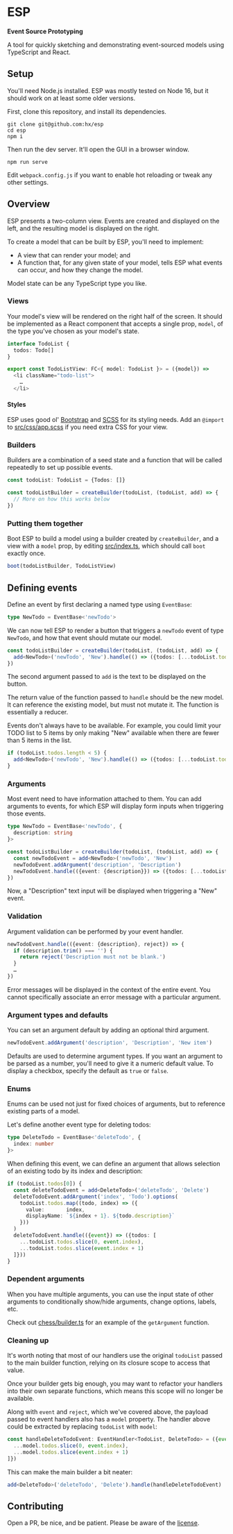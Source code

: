 # ESP

**Event Source Prototyping**

A tool for quickly sketching and demonstrating event-sourced models using TypeScript and React.

## Setup

You'll need Node.js installed. ESP was mostly tested on Node 16, but it should work on at least some older versions.

First, clone this repository, and install its dependencies.

```shell
git clone git@github.com:hx/esp
cd esp
npm i
```

Then run the dev server. It'll open the GUI in a browser window.

```shell
npm run serve
```

Edit `webpack.config.js` if you want to enable hot reloading or tweak any other settings.

## Overview

ESP presents a two-column view. Events are created and displayed on the left, and the resulting model is displayed on the right.

To create a model that can be built by ESP, you'll need to implement:

- A view that can render your model; and
- A function that, for any given state of your model, tells ESP what events can occur, and how they change the model.

Model state can be any TypeScript type you like.

### Views

Your model's view will be rendered on the right half of the screen. It should be implemented as a React component that
accepts a single prop, `model`, of the type you've chosen as your model's state.

```typescript jsx
interface TodoList {
  todos: Todo[]
}

export const TodoListView: FC<{ model: TodoList }> = ({model}) =>
  <li className="todo-list">
    …
  </li>
```
#### Styles

ESP uses good ol' [Bootstrap](https://getbootstrap.com/) and [SCSS](https://sass-lang.com/) for its styling needs. Add an `@import` to [src/css/app.scss](src/css/app.scss) if you need extra CSS for your view.

### Builders

Builders are a combination of a seed state and a function that will be called repeatedly to set up possible events.

```typescript jsx
const todoList: TodoList = {Todos: []}

const todoListBuilder = createBuilder(todoList, (todoList, add) => {
  // More on how this works below
})
```

### Putting them together

Boot ESP to build a model using a builder created by `createBuilder`, and a view with a `model` prop, by editing [src/index.ts](src/index.ts), which should call `boot` exactly once.

```typescript jsx
boot(todoListBuilder, TodoListView)
```

## Defining events

Define an event by first declaring a named type using `EventBase`:

```typescript jsx
type NewTodo = EventBase<'newTodo'>
```

We can now tell ESP to render a button that triggers a `newTodo` event of type `NewTodo`, and how that event should mutate our model.

```typescript jsx
const todoListBuilder = createBuilder(todoList, (todoList, add) => {
  add<NewTodo>('newTodo', 'New').handle(() => ({todos: [...todoList.todos, {description: ''}]}))
})
```

The second argument passed to `add` is the text to be displayed on the button.

The return value of the function passed to `handle` should be the new model. It can reference the existing model, but must not mutate it. The function is essentially a reducer.

Events don't always have to be available. For example, you could limit your TODO list to 5 items by only making "New" available when there are fewer than 5 items in the list.

```typescript jsx
if (todoList.todos.length < 5) {
  add<NewTodo>('newTodo', 'New').handle(() => ({todos: [...todoList.todos, {description: ''}]}))
}
```

### Arguments

Most event need to have information attached to them. You can add arguments to events, for which ESP will display form inputs when triggering those events.

```typescript jsx
type NewTodo = EventBase<'newTodo', {
  description: string
}>

const todoListBuilder = createBuilder(todoList, (todoList, add) => {
  const newTodoEvent = add<NewTodo>('newTodo', 'New')
  newTodoEvent.addArgument('description', 'Description')
  newTodoEvent.handle(({event: {description}}) => ({todos: [...todoList.todos, {description}]}))
})
```

Now, a "Description" text input will be displayed when triggering a "New" event.

### Validation

Argument validation can be performed by your event handler.

```typescript jsx
newTodoEvent.handle(({event: {description}, reject}) => {
  if (description.trim() === '') {
    return reject('Description must not be blank.')
  }
  …
})
```

Error messages will be displayed in the context of the entire event. You cannot specifically associate an error message with a particular argument.

### Argument types and defaults

You can set an argument default by adding an optional third argument.

```typescript jsx
newTodoEvent.addArgument('description', 'Description', 'New item')
```

Defaults are used to determine argument types. If you want an argument to be parsed as a number, you'll need to give it a numeric default value. To display a checkbox, specify the default as `true` or `false`.

### Enums

Enums can be used not just for fixed choices of arguments, but to reference existing parts of a model.

Let's define another event type for deleting todos:

```typescript jsx
type DeleteTodo = EventBase<'deleteTodo', {
  index: number
}>
```

When defining this event, we can define an argument that allows selection of an existing todo by its index and description:

```typescript jsx
if (todoList.todos[0]) {
  const deleteTodoEvent = add<DeleteTodo>('deleteTodo', 'Delete')
  deleteTodoEvent.addArgument('index', 'Todo').options(
    todoList.todos.map((todo, index) => ({
      value:       index, 
      displayName: `${index + 1}. ${todo.description}`
    }))
  )
  deleteTodoEvent.handle(({event}) => ({todos: [
    ...todoList.todos.slice(0, event.index), 
    ...todoList.todos.slice(event.index + 1)
  ]}))
}
```

### Dependent arguments

When you have multiple arguments, you can use the input state of other arguments to conditionally show/hide arguments, change options, labels, etc.

Check out [chess/builder.ts](src/examples/chess/builder.ts) for an example of the `getArgument` function.

### Cleaning up

It's worth noting that most of our handlers use the original `todoList` passed to the main builder function, relying on its closure scope to access that value.

Once your builder gets big enough, you may want to refactor your handlers into their own separate functions, which means this scope will no longer be available.

Along with `event` and `reject`, which we've covered above, the payload passed to event handlers also has a `model` property. The handler above could be extracted by replacing `todoList` with `model`:

```typescript jsx
const handleDeleteTodoEvent: EventHandler<TodoList, DeleteTodo> = ({event, model}) => ({todos: [
  ...model.todos.slice(0, event.index),
  ...model.todos.slice(event.index + 1)
]})
```

This can make the main builder a bit neater:

```typescript jsx
add<DeleteTodo>('deleteTodo', 'Delete').handle(handleDeleteTodoEvent)
```

## Contributing

Open a PR, be nice, and be patient. Please be aware of the [license](LICENSE).
